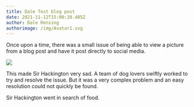 ```yaml
---
title: Dale Test blog post
date: 2021-11-12T15:00:20.485Z
author: Dale Rensing
authorimage: /img/Avatar1.svg
---
```

Once upon a time, there was a small issue of being able to view a picture from a blog post and have it post directly to social media.

![](/img/04-doggo-1-1024.jpg)

This made Sir Hackington very sad. A team of dog lovers swiftly worked to try and resolve the issue. But it was a very complex problem and an easy resolution could not quickly be found.


Sir Hackington went in search of food.